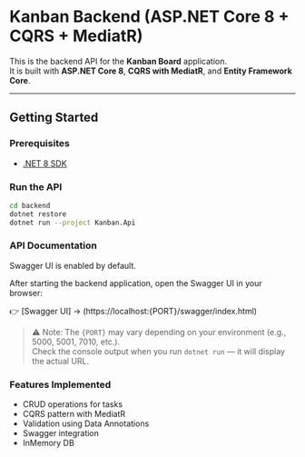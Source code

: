 # Kanban Backend (ASP.NET Core 8 + CQRS + MediatR)

This is the backend API for the **Kanban Board** application.  
It is built with **ASP.NET Core 8**, **CQRS with MediatR**, and **Entity Framework Core**.

---

## Getting Started

### Prerequisites
- [.NET 8 SDK](https://dotnet.microsoft.com/download/dotnet/8.0)

### Run the API
```bash
cd backend
dotnet restore
dotnet run --project Kanban.Api
```

### API Documentation

Swagger UI is enabled by default.

After starting the backend application, open the Swagger UI in your browser:

👉 [Swagger UI] -> (https://localhost:{PORT}/swagger/index.html)

> ⚠️ Note: The `{PORT}` may vary depending on your environment (e.g., 5000, 5001, 7010, etc.).  
> Check the console output when you run `dotnet run` — it will display the actual URL.

### Features Implemented

- CRUD operations for tasks
- CQRS pattern with MediatR
- Validation using Data Annotations
- Swagger integration
- InMemory DB

  
